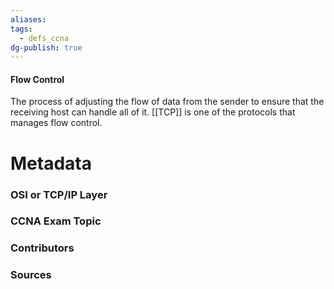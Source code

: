 ```yaml
---
aliases: 
tags:
  - defs_ccna
dg-publish: true
---
```

#### Flow Control
The process of adjusting the flow of data from the sender to ensure that the receiving host can handle all of it. [[TCP]] is one of the protocols that manages flow control.

# Metadata
### OSI or TCP/IP Layer

### CCNA Exam Topic

### Contributors

### Sources


